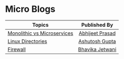 # Micro Blogs

| Topics   |      Published By      | 
|----------|:----------------------:|
| [Monolithic vs Microservices](Monolithic_vs_Microservices.md) | [Abhijeet Prasad](http://github.com/kudoabhijeet)| 
| [Linux Directories](Linux_directories.md) | [Ashutosh Gupta](http://github.com/m3tac1ph4r)| 
| [Firewall](firewall.md) | [Bhavika Jetwani](http://github.com/bhavika2502)| 
